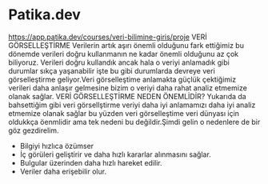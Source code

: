 # Patika.dev
https://app.patika.dev/courses/veri-bilimine-giris/proje
                                                       VERİ GÖRSELLEŞTİRME
Verilerin artık aşırı önemli olduğunu fark ettiğimiz  bu dönemde verileri doğru kullanmanın  ne kadar önemli olduğunu az çok biliyoruz.
Verileri doğru kullandık ancak hala o veriyi anlamadık gibi durumlar sıkça yaşanabilir işte bu gibi durumlarda devreye veri görselleştirme geliyor.Veri görselleştime 
anlamakta güçlük çektiğimiz verileri daha anlaşır gelmesine bizim o veriyi daha rahat analiz etmemize olanak sağlar.
 VERİ GÖRSELLEŞTİRME NEDEN ÖNEMLİDİR?
Yukarıda da bahsettiğim gibi veri görsellştirme veriyi daha iyi anlamamızı daha iyi analiz etmemize
olanak sağlar bu yüzden veri görselleştime veri dünyası için oldukkça öenmlidir ama tek nedeni bu 
değildir.Şimdi gelin o nedenlere de bir göz gezdirelim.
* Bilgiyi hızlıca özümser
* İç görüleri geliştirir ve daha hızlı kararlar alınmasını sağlar.
* Bulgular üzerinden daha hızlı hareket edilir.
* Veriler daha erişebilir olur.
